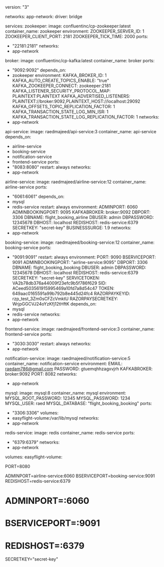 version: "3"

networks:
app-network:
driver: bridge

services:
zookeeper:
image: confluentinc/cp-zookeeper:latest
container_name: zookeeper
environment:
ZOOKEEPER_SERVER_ID: 1
ZOOKEEPER_CLIENT_PORT: 2181
ZOOKEEPER_TICK_TIME: 2000
ports:
- "22181:2181"
networks:
- app-network

broker:
image: confluentinc/cp-kafka:latest
container_name: broker
ports:
- "9092:9092"
depends_on:
- zookeeper
environment:
KAFKA_BROKER_ID: 1
KAFKA_AUTO_CREATE_TOPICS_ENABLE: "true"
KAFKA_ZOOKEEPER_CONNECT: zookeeper:2181
KAFKA_LISTENER_SECURITY_PROTOCOL_MAP: PLAINTEXT:PLAINTEXT
KAFKA_ADVERTISED_LISTENERS: PLAINTEXT://broker:9092,PLAINTEXT_HOST://localhost:29092
KAFKA_OFFSETS_TOPIC_REPLICATION_FACTOR: 1
KAFKA_TRANSACTION_STATE_LOG_MIN_ISR: 1
KAFKA_TRANSACTION_STATE_LOG_REPLICATION_FACTOR: 1
networks:
- app-network

api-service:
image: raedmajeed/api-service:3
container_name: api-service
depends_on:
- airline-service
- booking-service
- notification-service
- frontend-service
ports:
- "8083:8080"
restart: always
networks:
- app-network

airline-service:
image: raedmajeed/airline-service:12
container_name: airline-service
ports:
- "6061:6061"
depends_on:
- mysql
- redis-service
restart: always
environment:
ADMINPORT: 6060
ADMINBOOKINGPORT: 9095
KAFKABROKER: broker:9092
DBPORT: 3306
DBNAME: flight_booking_airline
DBUSER: admin
DBPASSWORD: 12345678
DBHOST: localhost
REDISHOST: redis-service:6379
SECRETKEY: "secret-key"
BUSINESSSURGE: 1.9
networks:
- app-network

booking-service:
image: raedmajeed/booking-service:12
container_name: booking-service
ports:
- "9091:9091"
restart: always
environment:
PORT: 9090
BSERVICEPORT: 9091
ADMINBOOKINGPORT: "airline-service:9095"
DBPORT: 3306
DBNAME: flight_booking_booking
DBUSER: admin
DBPASSWORD: 12345678
DBHOST: localhost
REDISHOST: redis-service:6379
SECRETKEY: "secret-key"
SERVICETOKEN: VA2b78db376a44009f23efc9b5f786f629
SID: ACeed503561915995469a10fd7a8d54c47
TOKEN: 649aac0165591a99b792b8e445d24fc4
RAZORPAYKEYID: rzp_test_3Zm0sCFZcVmktU
RAZORPAYSECRETKEY: WrjpGGCVJ24oYzKfj12tHftK
depends_on:
- mysql
- redis-service
networks:
- app-network

frontend-service:
image: raedmajeed/frontend-service:3
container_name: frontend-service
ports:
- "3030:3030"
restart: always
networks:
- app-network

notification-service:
image: raedmajeed/notification-service:5
container_name: notification-service
environment:
EMAIL: raedam786@gmail.com
PASSWORD: gtuemqhhzagxvjrh
KAFKABROKER: broker:9092
PORT: 8082
networks:
- app-network

mysql:
image: mysql:8
container_name: mysql
environment:
MYSQL_ROOT_PASSWORD: 12345
MYSQL_PASSWORD: 1234
MYSQL_USER: raed
MYSQL_DATABASE: "flight_booking_booking"
ports:
- "3306:3306"
volumes:
- easyflight-volume:/var/lib/mysql
networks:
- app-network

redis-service:
image: redis
container_name: redis-service
ports:
- "6379:6379"
networks:
- app-network

volumes:
easyflight-volume:



PORT=8080

ADMINPORT=airline-service:6060
BSERVICEPORT=booking-service:9091
REDISHOST=redis-service:6379

# ADMINPORT=:6060
# BSERVICEPORT=:9091
# REDISHOST=:6379

SECRETKEY="secret-key"
